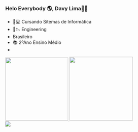 ### Helo Everybody 🌎, Davy Lima✌🏼 

- 📱💻 Cursando Sitemas de Informática
- 📐📉 Engineering
- Brasileiro
- 📚 2ºAno Ensino Médio 
- 
<div>
  <a href="https://github.com/DavyGFLima">
  <img height="198em"  src="https://github-readme-stats.vercel.app/api?username=davygflima&show_icons=true&theme=darck&include_all_commits=true&count_private=true"/>
  <img height="200em"  src="https://github-readme-stats.vercel.app/api/top-langs/?username=davygflima&layout=compact&langs_count=7&theme=darck"/>
</div>
  <div> 
  <a href="https://www.instagram.com/davyguilherme_lima" target="_blank"><img src="https://img.shields.io/badge/-Instagram-%23E4405F?style=for-the-badge&logo=instagram&logoColor=white" target="_blank"></a>

  </div>
  

